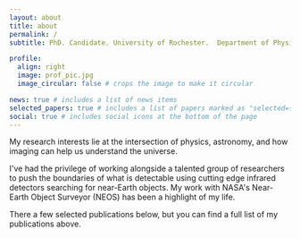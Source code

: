 ```yaml
---
layout: about
title: about
permalink: /
subtitle: PhD. Candidate. University of Rochester.  Department of Physics and Astronomy

profile:
  align: right
  image: prof_pic.jpg
  image_circular: false # crops the image to make it circular

news: true # includes a list of news items
selected_papers: true # includes a list of papers marked as "selected={true}"
social: true # includes social icons at the bottom of the page
---
```


My research interests lie at the intersection of physics, astronomy, and how imaging can help us understand the universe.

I've had the privilege of working alongside a talented group of researchers to push the boundaries of what is detectable using cutting edge infrared detectors searching for near-Earth objects. My work with NASA's Near-Earth Object Surveyor (NEOS) has been a highlight of my life.

There a few selected publications below, but you can find a full list of my publications above.

<!-- Write your biography here. Tell the world about yourself. Link to your favorite [subreddit](http://reddit.com). You can put a picture in, too. The code is already in, just name your picture `prof_pic.jpg` and put it in the `img/` folder.

Put your address / P.O. box / other info right below your picture. You can also disable any of these elements by editing `profile` property of the YAML header of your `_pages/about.md`. Edit `_bibliography/papers.bib` and Jekyll will render your [publications page](/al-folio/publications/) automatically.

Link to your social media connections, too. This theme is set up to use [Font Awesome icons](https://fontawesome.com/) and [Academicons](https://jpswalsh.github.io/academicons/), like the ones below. Add your Facebook, Twitter, LinkedIn, Google Scholar, or just disable all of them. -->
